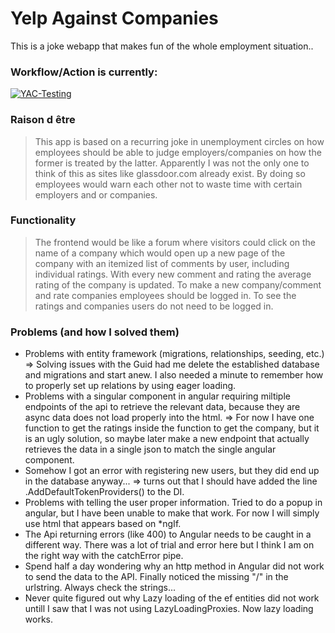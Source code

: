 # Yelp Against Companies
This is a joke webapp that makes fun of the whole employment situation..

### Workflow/Action is currently:
[![YAC-Testing](https://github.com/MrWednesday-glitch/YelpAgainstCompanies/actions/workflows/dotnet.yml/badge.svg)](https://github.com/MrWednesday-glitch/YelpAgainstCompanies/actions/workflows/dotnet.yml)

### Raison d être
> This app is based on a recurring joke in unemployment circles on how employees should be able to judge employers/companies on how the former is treated by the latter.
> Apparently I was not the only one to think of this as sites like glassdoor.com already exist.
> By doing so employees would warn each other not to waste time with certain employers and or companies.

### Functionality
> The frontend would be like a forum where visitors could click on the name of a company
> which would open up a new page of the company with an itemized list of comments by user, including individual ratings.
> With every new comment and rating the average rating of the company is updated.
> To make a new company/comment and rate companies employees should be logged in.
> To see the ratings and companies users do not need to be logged in.

### Problems (and how I solved them)
* Problems with entity framework (migrations, relationships, seeding, etc.)
  => Solving issues with the Guid had me delete the established database and migrations and start anew. I also needed a minute to remember how to properly set up relations by using eager loading.
* Problems with a singular component in angular requiring miltiple endpoints of the api to retrieve the relevant data, because they are async data does not load properly into the html. 
  => For now I have one function to get the ratings inside the function to get the company, but it is an ugly solution, so maybe later make a new endpoint that actually retrieves the data in a single json to match the single angular component.
* Somehow I got an error with registering new users, but they did end up in the database anyway... 
  => turns out that I should have added the line .AddDefaultTokenProviders() to the DI.
* Problems with telling the user proper information. Tried to do a popup in angular, but I have been unable to make that work. For now I will simply use html that appears based on *ngIf.
* The Api returning errors (like 400) to Angular needs to be caught in a different way. There was a lot of trial and error here but I think I am on the right way with the catchError pipe.
* Spend half a day wondering why an http method in Angular did not work to send the data to the API. Finally noticed the missing "/" in the urlstring. Always check the strings...
* Never quite figured out why Lazy loading of the ef entities did not work untill I saw that I was not using LazyLoadingProxies. Now lazy loading works.
